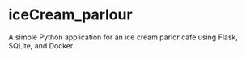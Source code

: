 # iceCream_parlour
A simple Python application for an ice cream parlor cafe using Flask, SQLite, and Docker. 
